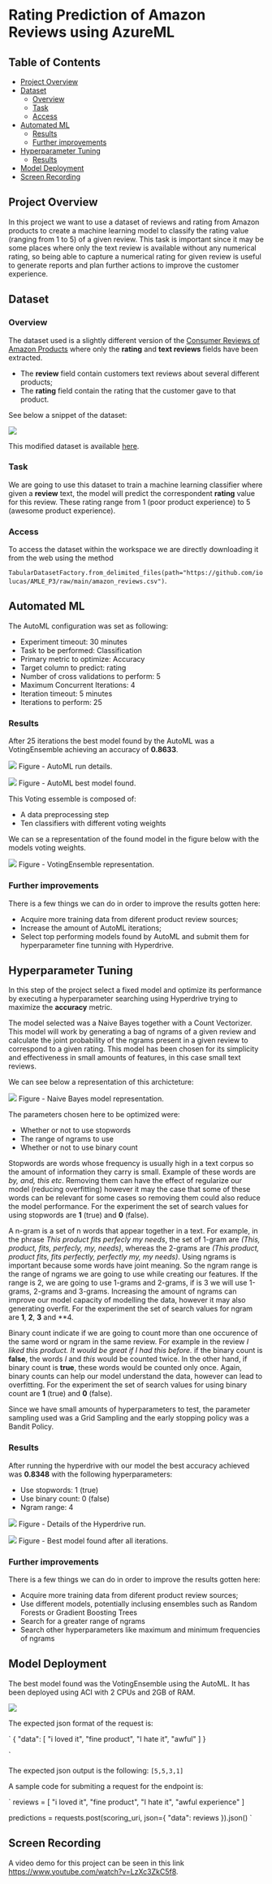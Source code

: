 # Rating Prediction of Amazon Reviews using AzureML

## Table of Contents
  - [Project Overview](#project-overview)
  - [Dataset](#dataset)
    - [Overview](#overview)
    - [Task](#task)
    - [Access](#access)
  - [Automated ML](#automated-ml)
    - [Results](#results)
    - [Further improvements](#further-improvements)
  - [Hyperparameter Tuning](#hyperparameter-tuning)
    - [Results](#results-1)
  - [Model Deployment](#model-deployment)
  - [Screen Recording](#screen-recording)

## Project Overview

In this project we want to use a dataset of reviews and rating from Amazon products to create a machine learning model to classify the rating value (ranging from 1 to 5) of a given review. This task is important since it may be some places where only the text review is available without any numerical rating, so being able to capture a numerical rating for given review is useful to generate reports and plan further actions to improve the customer experience. 

## Dataset

### Overview

The dataset used is a slightly different version of the [Consumer Reviews of Amazon Products](https://www.kaggle.com/datafiniti/consumer-reviews-of-amazon-products) where only the **rating** and **text reviews** fields have been extracted. 

- The **review** field contain customers text reviews about several different products;
- The **rating** field contain the rating that the customer gave to that product.

See below a snippet of the dataset:

![](img/dataset_example.png)

This modified dataset is available [here](https://github.com/iolucas/AMLE_P3/raw/main/amazon_reviews.csv).

### Task
We are going to use this dataset to train a machine learning classifier where given a **review** text, the model will predict the correspondent **rating** value for this review. These rating range from 1 (poor product experience) to 5 (awesome product experience).

### Access
To access the dataset within the workspace we are directly downloading it from the web using the method 

`TabularDatasetFactory.from_delimited_files(path="https://github.com/iolucas/AMLE_P3/raw/main/amazon_reviews.csv")`.

## Automated ML

The AutoML configuration was set as following:
- Experiment timeout: 30 minutes
- Task to be performed: Classification
- Primary metric to optimize: Accuracy
- Target column to predict: rating
- Number of cross validations to perform: 5
- Maximum Concurrent Iterations: 4
- Iteration timeout: 5 minutes
- Iterations to perform: 25


### Results
After 25 iterations the best model found by the AutoML was a VotingEnsemble achieving an accuracy of **0.8633**.

![](img/automl_rundetails.png)
Figure - AutoML run details.

![](img/automl_bestmodel.png)
Figure - AutoML best model found.

This Voting essemble is composed of:
- A data preprocessing step
- Ten classifiers with different voting weights

We can se a representation of the found model in the figure below with the models voting weights.

![](img/automl_diagram.png)
Figure - VotingEnsemble representation.

### Further improvements
There is a few things we can do in order to improve the results gotten here:
- Acquire more training data from diferent product review sources;
- Increase the amount of AutoML iterations;
- Select top performing models found by AutoML and submit them for hyperparameter fine tunning with Hyperdrive.

## Hyperparameter Tuning

In this step of the project select a fixed model and optimize its performance by executing a hyperparameter searching using Hyperdrive trying to maximize the **accuracy** metric.

The model selected was a Naive Bayes together with a Count Vectorizer. This model will work by generating a bag of ngrams of a given review and calculate the joint probability of the ngrams present in a given review to correspond to a given rating. This model has been chosen for its simplicity and effectiveness in small amounts of features, in this case small text reviews.

We can see below a representation of this archicteture:

![](img/nb_diagram.png)
Figure - Naive Bayes model representation.

The parameters chosen here to be optimized were:
- Whether or not to use stopwords
- The range of ngrams to use
- Whether or not to use binary count

Stopwords are words whose frequency is usually high in a text corpus so the amount of information they carry is small. Example of these words are *by, and, this etc*. Removing them can have the effect of regularize our model (reducing overfitting) however it may the case that some of these words can be relevant for some cases so removing them could also reduce the model performance. For the experiment the set of search values for using stopwords are **1** (true) and **0** (false).

A n-gram is a set of n words that appear together in a text. For example, in the phrase *This product fits perfecly my needs*, the set of 1-gram are *(This, product, fits, perfecly, my, needs)*, whereas the 2-grams are *(This product, product fits, fits perfectly, perfectly my, my needs)*. Using ngrams is important because some words have joint meaning. So the ngram range is the range of ngrams we are going to use while creating our features. If the range is 2, we are going to use 1-grams and 2-grams, if is 3 we will use 1-grams, 2-grams and 3-grams. Increasing the amount of ngrams can improve our model capacity of modelling the data, however it may also generating overfit. For the experiment the set of search values for ngram are **1**, **2**, **3** and **4.

Binary count indicate if we are going to count more than one occurence of the same word or ngram in the same review. For example in the review *I liked this product. It would be great if I had this before.* if the binary count is **false**, the words *I* and *this* would be counted twice. In the other hand, if binary count is **true**, these words would be counted only once. Again, binary counts can help our model understand the data, however can lead to overfitting. For the experiment the set of search values for using binary count are **1** (true) and **0** (false).

Since we have small amounts of hyperparameters to test, the parameter sampling used was a Grid Sampling and the early stopping policy was a Bandit Policy.


### Results
After running the hyperdrive with our model the best accuracy achieved was **0.8348** with the following hyperparameters:
- Use stopwords: 1 (true)
- Use binary count: 0 (false)
- Ngram range: 4

![](img/hyperdrive_rundetails.png)
Figure - Details of the Hyperdrive run.

![](img/hyperdrive_best_model.png)
Figure - Best model found after all iterations.

### Further improvements
There is a few things we can do in order to improve the results gotten here:
- Acquire more training data from diferent product review sources;
- Use different models, potentially inclusing ensembles such as Random Forests or Gradient Boosting Trees
- Search for a greater range of ngrams
- Search other hyperparameters like maximum and minimum frequencies of ngrams

## Model Deployment

The best model found was the VotingEnsemble using the AutoML. It has been deployed using ACI with 2 CPUs and 2GB of RAM.

![](img/working_model.png)

The expected json format of the request is:

`
{
    "data": [
        "i loved it", 
        "fine product",
        "I hate it",
        "awful"
    ]
}

`

The expected json output is the following:
`[5,5,3,1]`

A sample code for submiting a request for the endpoint is:

`
reviews = [
    "i loved it", 
    "fine product",
    "I hate it",
    "awful experience"
]

predictions = requests.post(scoring_uri, json={
    "data": reviews
}).json()
`


## Screen Recording
A video demo for this project can be seen in this link https://www.youtube.com/watch?v=LzXc3ZkC5f8.
